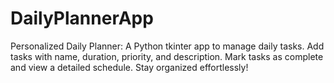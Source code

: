 # DailyPlannerApp
Personalized Daily Planner: A Python tkinter app to manage daily tasks. Add tasks with name, duration, priority, and description. Mark tasks as complete and view a detailed schedule. Stay organized effortlessly!
